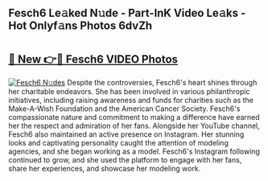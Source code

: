 ## Fesch6 Le𝚊ked N𝚞de - Part-InK Video Le𝚊ks - Hot Onlyf𝚊ns Photos 6dvZh

# <h2><a href="http://ab39397.deff.icu/?id=Fesch6">🔗 New 👉🔴 Fesch6 VIDEO Photos</a></h2>

[![Fesch6 N𝚞des](https://i.imgur.com/rIISA9y.gif)](http://ab39397.deff.icu/?id=Fesch6)
Despite the controversies, Fesch6's heart shines through her charitable endeavors. She has been involved in various philanthropic initiatives, including raising awareness and funds for charities such as the Make-A-Wish Foundation and the American Cancer Society. Fesch6's compassionate nature and commitment to making a difference have earned her the respect and admiration of her fans. Alongside her YouTube channel, Fesch6 also maintained an active presence on Instagram. Her stunning looks and captivating personality caught the attention of modeling agencies, and she began working as a model. Fesch6's Instagram following continued to grow, and she used the platform to engage with her fans, share her experiences, and showcase her modeling work.

